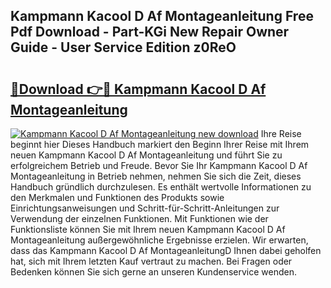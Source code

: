 ## Kampmann Kacool D Af Montageanleitung Free Pdf Download - Part-KGi New Repair Owner Guide - User Service Edition z0ReO

# <h2><a href="http://df8ibvc.blite.top/?on=Kampmann+Kacool+D+Af+Montageanleitung">🔗Download 👉🔴 Kampmann Kacool D Af Montageanleitung</a></h2>

[![Kampmann Kacool D Af Montageanleitung new download](https://i.imgur.com/lujVjoI.png)](http://df8ibvc.blite.top/?on=Kampmann+Kacool+D+Af+Montageanleitung)
Ihre Reise beginnt hier Dieses Handbuch markiert den Beginn Ihrer Reise mit Ihrem neuen Kampmann Kacool D Af Montageanleitung und führt Sie zu erfolgreichem Betrieb und Freude. Bevor Sie Ihr Kampmann Kacool D Af Montageanleitung in Betrieb nehmen, nehmen Sie sich die Zeit, dieses Handbuch gründlich durchzulesen. Es enthält wertvolle Informationen zu den Merkmalen und Funktionen des Produkts sowie Einrichtungsanweisungen und Schritt-für-Schritt-Anleitungen zur Verwendung der einzelnen Funktionen. Mit Funktionen wie der Funktionsliste können Sie mit Ihrem neuen Kampmann Kacool D Af Montageanleitung außergewöhnliche Ergebnisse erzielen. Wir erwarten, dass das Kampmann Kacool D Af MontageanleitungD Ihnen dabei geholfen hat, sich mit Ihrem letzten Kauf vertraut zu machen. Bei Fragen oder Bedenken können Sie sich gerne an unseren Kundenservice wenden.
